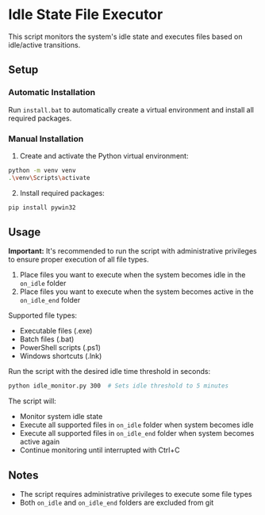 # Idle State File Executor

This script monitors the system's idle state and executes files based on idle/active transitions.

## Setup

### Automatic Installation

Run `install.bat` to automatically create a virtual environment and install all required packages.

### Manual Installation

1. Create and activate the Python virtual environment:

```bash
python -m venv venv
.\venv\Scripts\activate
```

2. Install required packages:

```bash
pip install pywin32
```

## Usage

**Important:** It's recommended to run the script with administrative privileges to ensure proper execution of all file types.

1. Place files you want to execute when the system becomes idle in the `on_idle` folder
2. Place files you want to execute when the system becomes active in the `on_idle_end` folder

Supported file types:

- Executable files (.exe)
- Batch files (.bat)
- PowerShell scripts (.ps1)
- Windows shortcuts (.lnk)

Run the script with the desired idle time threshold in seconds:

```bash
python idle_monitor.py 300  # Sets idle threshold to 5 minutes
```

The script will:

- Monitor system idle state
- Execute all supported files in `on_idle` folder when system becomes idle
- Execute all supported files in `on_idle_end` folder when system becomes active again
- Continue monitoring until interrupted with Ctrl+C

## Notes

- The script requires administrative privileges to execute some file types
- Both `on_idle` and `on_idle_end` folders are excluded from git
